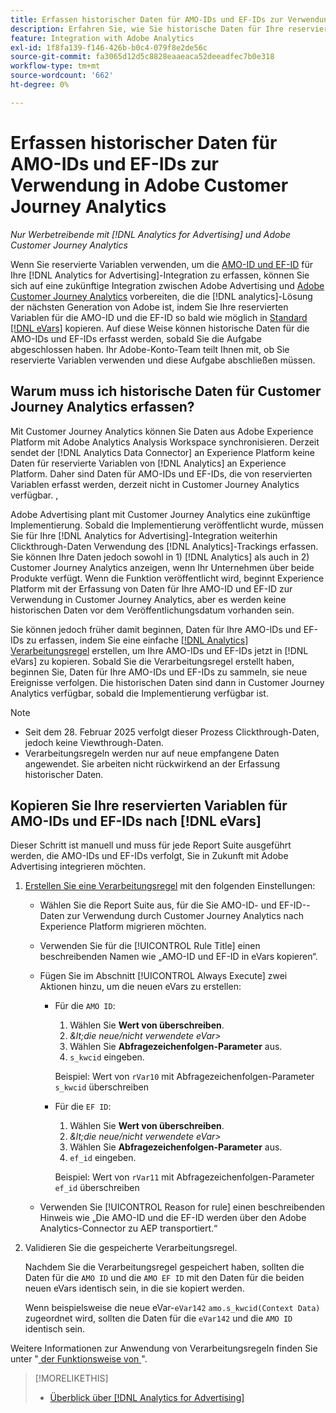 ```yaml
---
title: Erfassen historischer Daten für AMO-IDs und EF-IDs zur Verwendung in Adobe Customer Journey Analytics
description: Erfahren Sie, wie Sie historische Daten für Ihre reservierten Variablen in Adobe Analytics zur zukünftigen Verwendung in Adobe Customer Journey Analytics erfassen
feature: Integration with Adobe Analytics
exl-id: 1f8fa139-f146-426b-b0c4-079f8e2de56c
source-git-commit: fa3065d12d5c8828eaaeaca52deeadfec7b0e318
workflow-type: tm+mt
source-wordcount: '662'
ht-degree: 0%

---
```


# Erfassen historischer Daten für AMO-IDs und EF-IDs zur Verwendung in Adobe Customer Journey Analytics

*Nur Werbetreibende mit [!DNL Analytics for Advertising] und Adobe Customer Journey Analytics*

Wenn Sie reservierte Variablen verwenden, um die [AMO-ID und EF-ID](ids.md) für Ihre [!DNL Analytics for Advertising]-Integration zu erfassen, können Sie sich auf eine zukünftige Integration zwischen Adobe Advertising und [Adobe Customer Journey Analytics](https://experienceleague.adobe.com/en/docs/analytics-platform/using/cja-overview/cja-overview) vorbereiten, die die [!DNL analytics]-Lösung der nächsten Generation von Adobe ist, indem Sie Ihre reservierten Variablen für die AMO-ID und die EF-ID so bald wie möglich in [Standard [!DNL eVars]](https://experienceleague.adobe.com/en/docs/analytics/components/dimensions/evar) kopieren. Auf diese Weise können historische Daten für die AMO-IDs und EF-IDs erfasst werden, sobald Sie die Aufgabe abgeschlossen haben. Ihr Adobe-Konto-Team teilt Ihnen mit, ob Sie reservierte Variablen verwenden und diese Aufgabe abschließen müssen.

<!-- You can also do the same for any other reserved variables you use for your [!DNL Analytics for Advertising] implementation. -->

<!-- This will allow Adobe Experience Platform, which supplies data to Customer Journey Analytics, to begin collecting historical data for your [!DNL rVars] as soon as you complete the task. -->

## Warum muss ich historische Daten für Customer Journey Analytics erfassen?

Mit Customer Journey Analytics können Sie Daten aus Adobe Experience Platform mit Adobe Analytics Analysis Workspace synchronisieren. Derzeit sendet der [!DNL Analytics Data Connector] an Experience Platform keine Daten für reservierte Variablen von [!DNL Analytics] an Experience Platform. Daher sind Daten für AMO-IDs und EF-IDs, die von reservierten Variablen erfasst werden, derzeit nicht in Customer Journey Analytics verfügbar. <!-- Instead, XXXXXXXXXX what exactly? -->,<!-- Does the Analytics for Advertising implementation use the Analytics Data Connector in particular (why would it use anything?), and we're planning to implement the Web SDK to do it instead in the future? -->

Adobe Advertising plant mit Customer Journey Analytics eine zukünftige Implementierung. Sobald die Implementierung veröffentlicht wurde, müssen Sie für Ihre [!DNL Analytics for Advertising]-Integration weiterhin Clickthrough-Daten <!-- Add back if we implement this:  and (DSP users) view-through data --> Verwendung des [!DNL Analytics]-Trackings erfassen. Sie können Ihre Daten jedoch sowohl in 1\) [!DNL Analytics] <!-- (Analysis Workspace using data from [!DNL Analytics]) --> als auch in 2\) Customer Journey Analytics <!-- (Analysis Workspace using data from Experience Platform)--> anzeigen, wenn Ihr Unternehmen über beide Produkte verfügt. Wenn die Funktion veröffentlicht wird, beginnt Experience Platform mit der Erfassung von Daten für Ihre AMO-ID und EF-ID zur Verwendung in Customer Journey Analytics, aber es werden keine historischen Daten vor dem Veröffentlichungsdatum vorhanden sein.

Sie können jedoch <!-- [!DNL rVars] --> früher damit beginnen, Daten für Ihre AMO-IDs und EF-IDs zu erfassen, indem Sie eine einfache [[!DNL Analytics] Verarbeitungsregel](https://experienceleague.adobe.com/en/docs/analytics/admin/admin-tools/manage-report-suites/edit-report-suite/report-suite-general/c-processing-rules/processing-rules) erstellen, um Ihre AMO-IDs und EF-IDs <!-- [!DNL rVars] --> jetzt in [!DNL eVars] zu kopieren. Sobald Sie die Verarbeitungsregel erstellt haben, beginnen Sie, Daten für Ihre AMO-IDs und EF-IDs zu sammeln, <!-- [!DNL rVars] --> sie neue Ereignisse verfolgen. Die historischen Daten sind dann in Customer Journey Analytics verfügbar, sobald die Implementierung verfügbar ist.

>[!NOTE]
>
>* Seit dem 28. Februar 2025 verfolgt dieser Prozess Clickthrough-Daten, jedoch keine Viewthrough-Daten.
>* Verarbeitungsregeln werden nur auf neue empfangene Daten angewendet. Sie arbeiten nicht rückwirkend an der Erfassung historischer Daten.

## Kopieren Sie Ihre reservierten Variablen für AMO-IDs und EF-IDs nach [!DNL eVars]

Dieser Schritt ist manuell und muss für jede Report Suite ausgeführt werden, die AMO-IDs und EF-IDs verfolgt, <!-- [!DNL rVars] --> Sie in Zukunft mit Adobe Advertising integrieren möchten.

1. [Erstellen Sie eine Verarbeitungsregel](https://experienceleague.adobe.com/en/docs/analytics/admin/admin-tools/manage-report-suites/edit-report-suite/report-suite-general/c-processing-rules/c-processing-rules-configuration/t-processing-rules) mit den folgenden Einstellungen:

   * Wählen Sie die Report Suite aus, für die Sie AMO-ID- und EF-ID-<!-- [!DNL rVar] -->-Daten zur Verwendung durch Customer Journey Analytics nach Experience Platform migrieren möchten.

   * Verwenden Sie für die [!UICONTROL Rule Title] einen beschreibenden Namen wie „AMO-ID und EF-ID in eVars kopieren“.

   * Fügen Sie im Abschnitt [!UICONTROL Always Execute] zwei Aktionen hinzu, um die neuen eVars zu erstellen:

      * Für die `AMO ID`:

         1. Wählen Sie **Wert von überschreiben**.
         1. *\&lt;die neue/nicht verwendete eVar\>*
         1. Wählen Sie **Abfragezeichenfolgen-Parameter** aus.
         1. `s_kwcid` eingeben.

        Beispiel: Wert von `rVar10` mit Abfragezeichenfolgen-Parameter `s_kwcid` überschreiben

      * Für die `EF ID`:

         1. Wählen Sie **Wert von überschreiben**.
         1. *\&lt;die neue/nicht verwendete eVar\>*
         1. Wählen Sie **Abfragezeichenfolgen-Parameter** aus.
         1. `ef_id` eingeben.

        Beispiel: Wert von `rVar11` mit Abfragezeichenfolgen-Parameter `ef_id` überschreiben

   * Verwenden Sie [!UICONTROL Reason for rule] einen beschreibenden Hinweis wie „Die AMO-ID und die EF-ID werden über den Adobe Analytics-Connector zu AEP transportiert.“

1. Validieren Sie die gespeicherte Verarbeitungsregel.

   Nachdem Sie die Verarbeitungsregel gespeichert haben, sollten die Daten für die `AMO ID` und die `AMO EF ID` <!-- the existing reserved variables --> mit den Daten für die beiden neuen eVars identisch sein, in die sie kopiert werden.

   Wenn beispielsweise die neue eVar-`eVar142` `amo.s_kwcid(Context Data)` zugeordnet wird, sollten die Daten für die `eVar142` und die `AMO ID` identisch sein.

Weitere Informationen zur Anwendung von Verarbeitungsregeln finden Sie unter &quot;[ der Funktionsweise von ](https://experienceleague.adobe.com/en/docs/analytics/admin/admin-tools/manage-report-suites/edit-report-suite/report-suite-general/c-processing-rules/c-processing-rules-configuration/processing-rules-about)&quot;.

>[!MORELIKETHIS]
>
>* [Überblick über [!DNL Analytics for Advertising]](overview.md)
